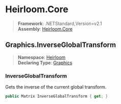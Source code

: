 # Heirloom.Core

> **Framework**: .NETStandard,Version=v2.1  
> **Assembly**: [Heirloom.Core][0]  

## Graphics.InverseGlobalTransform

> **Namespace**: [Heirloom][0]  
> **Declaring Type**: [Graphics][1]  

### InverseGlobalTransform

Gets the inverse of the current global transform.

```cs
public Matrix InverseGlobalTransform { get; }
```

[0]: ../../../Heirloom.Core.md
[1]: ../Graphics.md
